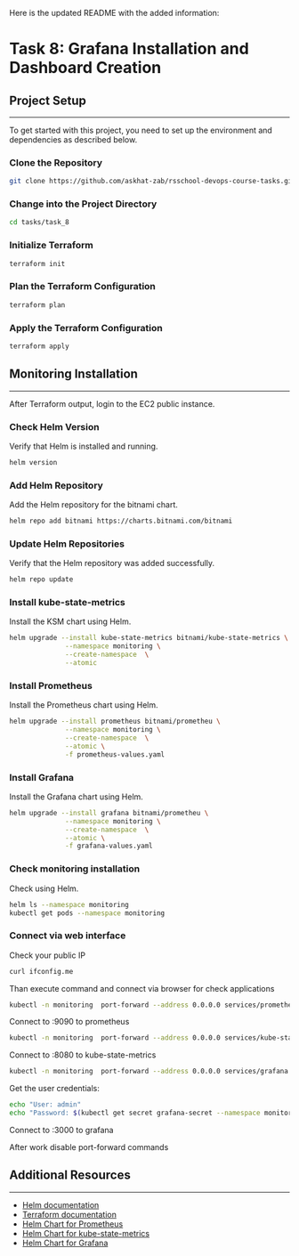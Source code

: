 

Here is the updated README with the added information:


Task 8: Grafana Installation and Dashboard Creation
==============================================

## Project Setup
---------------

To get started with this project, you need to set up the environment and dependencies as described below.

### Clone the Repository

```bash
git clone https://github.com/askhat-zab/rsschool-devops-course-tasks.git --branch task_8
```

### Change into the Project Directory

```bash
cd tasks/task_8
```

### Initialize Terraform

```bash
terraform init
```

### Plan the Terraform Configuration

```bash
terraform plan
```

### Apply the Terraform Configuration

```bash
terraform apply
```

## Monitoring Installation
----------------------

After Terraform output, login to the EC2 public instance.

### Check Helm Version

Verify that Helm is installed and running.

```bash
helm version
```

### Add Helm Repository

Add the Helm repository for the bitnami chart.

```bash
helm repo add bitnami https://charts.bitnami.com/bitnami
```

### Update Helm Repositories

Verify that the Helm repository was added successfully.

```bash
helm repo update
```

### Install kube-state-metrics

Install the KSM chart using Helm.

```bash
helm upgrade --install kube-state-metrics bitnami/kube-state-metrics \
              --namespace monitoring \
              --create-namespace  \
              --atomic 
```

### Install Prometheus

Install the Prometheus chart using Helm.

```bash
helm upgrade --install prometheus bitnami/prometheu \
              --namespace monitoring \
              --create-namespace  \
              --atomic \
              -f prometheus-values.yaml
```


### Install Grafana

Install the Grafana chart using Helm.

```bash
helm upgrade --install grafana bitnami/prometheu \
              --namespace monitoring \
              --create-namespace  \
              --atomic \
              -f grafana-values.yaml
```



### Check monitoring installation

Check using Helm.

```bash
helm ls --namespace monitoring 
kubectl get pods --namespace monitoring 
```

### Connect via web interface

Check your public IP

```bash
curl ifconfig.me
```

Than execute command and connect via browser for check applications

```bash
kubectl -n monitoring  port-forward --address 0.0.0.0 services/prometheus-server 9090:80
```
Connect to <your-public-IP>:9090 to prometheus


```bash
kubectl -n monitoring  port-forward --address 0.0.0.0 services/kube-state-metrics 8080:8080
```
Connect to <your-public-IP>:8080 to kube-state-metrics


```bash
kubectl -n monitoring  port-forward --address 0.0.0.0 services/grafana 3000:3000 &
```

Get the user credentials:
```bash
echo "User: admin"
echo "Password: $(kubectl get secret grafana-secret --namespace monitoring -o jsonpath="{.data.password}" | base64 -d)"
```
Connect to <your-public-IP>:3000 to grafana


After work disable port-forward commands

## Additional Resources
--------------------

* [Helm documentation](https://helm.sh/docs/)
* [Terraform documentation](https://www.terraform.io/docs/)
* [Helm Chart for Prometheus](https://github.com/bitnami/charts/tree/main/bitnami/prometheus)
* [Helm Chart for kube-state-metrics](https://github.com/bitnami/charts/tree/main/bitnami/kube-state-metrics)
* [Helm Chart for Grafana](https://github.com/bitnami/charts/tree/main/bitnami/grafana)

